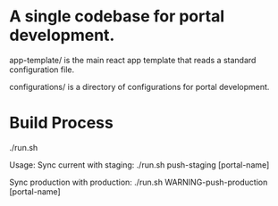# A single codebase for portal development.

app-template/ is the main react app template that reads a standard configuration file.

configurations/ is a directory of configurations for portal development.

# Build Process
./run.sh

Usage:
  Sync current with staging:
    ./run.sh push-staging [portal-name]

  Sync production with production:
    ./run.sh WARNING-push-production [portal-name]